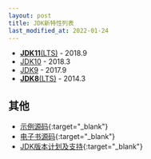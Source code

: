 ```yaml
---
layout: post
title: JDK新特性列表
last_modified_at: 2022-01-24
---
```


- [**JDK11**(LTS)](_chapters/jdk11/index.md) - 2018.9
- [JDK10](_chapters/jdk10/index.md) - 2018.3
- [JDK9](_chapters/jdk9/index.md) - 2017.9
- [**JDK8**(LTS)](_chapters/jdk8/index.md) - 2014.3

## 其他
- [示例源码](https://github.com/PasseRR/jdk-features){:target="_blank"}
- [电子书源码](https://github.com/PasseRR/jdk-features/tree/main/docs){:target="_blank"}
- [JDK版本计划及支持](https://www.oracle.com/java/technologies/java-se-support-roadmap.html){:target="_blank"}